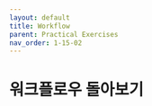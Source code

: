 ```yaml
---
layout: default
title: Workflow
parent: Practical Exercises
nav_order: 1-15-02
---
```


# 워크플로우 돌아보기

